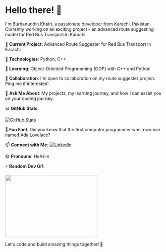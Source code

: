 # Hello there! 👋

I'm Burhanuddin Khatri, a passionate developer from Karachi, Pakistan. Currently working on an exciting project - an advanced route suggesting model for Red Bus Transport in Karachi.

🚌 **Current Project**: Advanced Route Suggester for Red Bus Transport in Karachi

🚀 **Technologies**: Python, C++

🌱 **Learning**: Object-Oriented Programming (OOP) with C++ and Python

👯 **Collaboration**: I'm open to collaboration on my route suggester project. Ping me if interested!

💬 **Ask Me About**: My projects, my learning journey, and how I can assist you on your coding journey.

📊 **GitHub Stats**:
<!-- GitHub Stats Trophy - https://github.com/ryo-ma/github-profile-trophy -->
<img src="https://github-profile-trophy.vercel.app/?username=BurhanCantCode&theme=monokai&column=7" alt="GitHub Stats" />

🎉 **Fun Fact**: Did you know that the first computer programmer was a woman named Ada Lovelace?

📫 **Connect with Me**:
[![LinkedIn](https://img.shields.io/badge/LinkedIn-Connect-blue)](https://www.linkedin.com/in/burhanuddin-khatri-aa44a8247/)

😄 **Pronouns**: He/Him

⚡ **Random Dev Gif**:
<!-- Gif Source: Giphy -->
<img src="https://media.giphy.com/media/ZVik7pBtu9dNS/giphy.gif" width="300" height="200" />

Let's code and build amazing things together! 🚀
